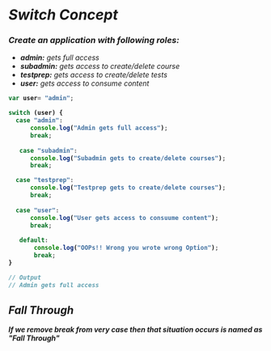 # _Switch Concept_


### _Create an application with following roles:_

- **_admin:_** _gets full access_
- **_subadmin:_** _gets access to create/delete course_
- **_testprep:_** _gets access to create/delete tests_
- **_user:_** _gets access to consume content_

<b>

```javascript
var user= "admin";

switch (user) {
  case "admin":
      console.log("Admin gets full access");
      break;
  
   case "subadmin":
      console.log("Subadmin gets to create/delete courses");
      break;

  case "testprep":
      console.log("Testprep gets to create/delete courses");
      break;
  
  case "user": 
      console.log("User gets access to consuume content");
      break;
  
   default: 
       console.log("OOPs!! Wrong you wrote wrong Option");
       break;
}

// Output
// Admin gets full access
```
</b>

## _Fall Through_
_<b>If we remove break from very case then that situation occurs is named as "Fall Through"</b>_
